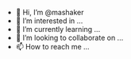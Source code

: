 - 👋 Hi, I’m @mashaker
- 👀 I’m interested in ...
- 🌱 I’m currently learning ...
- 💞️ I’m looking to collaborate on ...
- 📫 How to reach me ...

<!---
mashaker/mashaker is a ✨ special ✨ repository because its `README.md` (this file) appears on your GitHub profile.
You can click the Preview link to take a look at your changes.
--->
